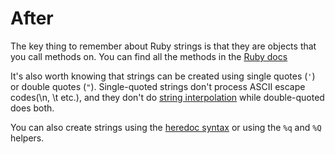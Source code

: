 # After

The key thing to remember about Ruby strings is that they are objects that you call methods on. You can find all the methods in the [Ruby docs][ruby-doc.org-string]

It's also worth knowing that strings can be created using single quotes (`'`) or double quotes (`"`). Single-quoted strings don't process ASCII escape codes(\n, \t etc.), and they don't do [string interpolation][ruby-for-beginners.rubymonstas.org-interpolation] while double-quoted does both.

You can also create strings using the [heredoc syntax][ruby-heredoc] or using the `%q` and `%Q` helpers.

[ruby-for-beginners.rubymonstas.org-interpolation]: http://ruby-for-beginners.rubymonstas.org/bonus/string_interpolation.html
[ruby-doc.org-string]: https://ruby-doc.org/core-2.7.0/String.html
[ruby-heredoc]: https://www.rubyguides.com/2018/11/ruby-heredoc/


